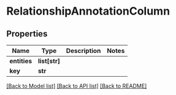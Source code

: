 # RelationshipAnnotationColumn

## Properties
Name | Type | Description | Notes
------------ | ------------- | ------------- | -------------
**entities** | **list[str]** |  | 
**key** | **str** |  | 

[[Back to Model list]](../README.md#documentation-for-models) [[Back to API list]](../README.md#documentation-for-api-endpoints) [[Back to README]](../README.md)


